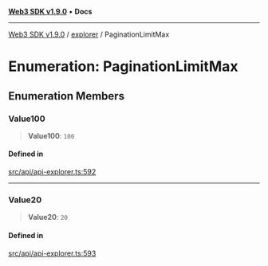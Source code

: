 [**Web3 SDK v1.9.0**](../../../README.md) • **Docs**

***

[Web3 SDK v1.9.0](../../../globals.md) / [explorer](../README.md) / PaginationLimitMax

# Enumeration: PaginationLimitMax

## Enumeration Members

### Value100

> **Value100**: `100`

#### Defined in

[src/api/api-explorer.ts:592](https://github.com/Mystic-Nayy/alephium-web3/blob/ee41f5e0e7d7fb0b155fe62f05b2ac03772895ca/packages/web3/src/api/api-explorer.ts#L592)

***

### Value20

> **Value20**: `20`

#### Defined in

[src/api/api-explorer.ts:593](https://github.com/Mystic-Nayy/alephium-web3/blob/ee41f5e0e7d7fb0b155fe62f05b2ac03772895ca/packages/web3/src/api/api-explorer.ts#L593)
